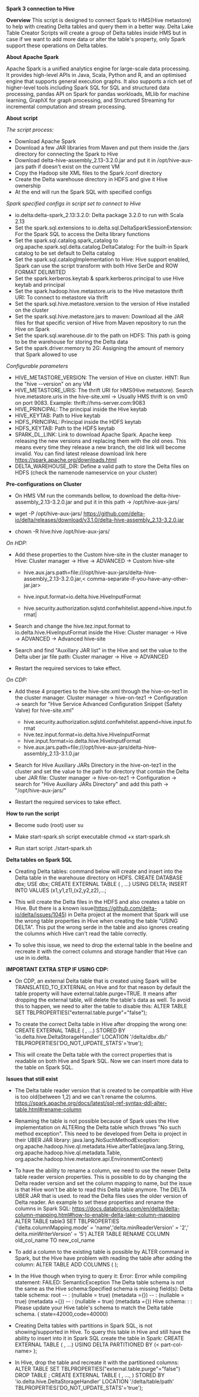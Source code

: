 **Spark 3 connection to Hive**

**Overview**
This script is designed to connect Spark to HMS(Hive metastore) to help with creating Delta tables and query them in a
better way. Delta Lake Table Creator Scripts will create a group of Delta tables inside HMS but in case if we want to
add more data or alter the table's property, only Spark support these operations on Delta tables.

**About Apache Spark**

Apache Spark is a unified analytics engine for large-scale data processing. It provides high-level APIs in Java, Scala,
Python and R, and an optimised engine that supports general execution graphs. It also supports a rich set of
higher-level tools including Spark SQL for SQL and structured data processing, pandas API on Spark for pandas workloads,
MLlib for machine learning, GraphX for graph processing, and Structured Streaming for incremental computation and stream
processing.

**About script**

*The script process:*

- Download Apache Spark
- Download a few JAR libraries from Maven and put them inside the /jars directory for connecting the Spark to Hive
- Download delta-hive-assembly_2.13-3.2.0.jar and put it in /opt/hive-aux-jars path if doesn't exist on the current VM
- Copy the Hadoop site XML files to the Spark /conf directory
- Create the Delta warehouse directory in HDFS and give it Hive ownership
- At the end will run the Spark SQL with specified configs

*Spark specified configs in script set to connect to Hive*

- io.delta:delta-spark_2.13:3.2.0: Delta package 3.2.0 to run with Scala 2.13
- Set the spark.sql.extensions to io.delta.sql.DeltaSparkSessionExtension: For the Spark SQL to access the Delta library
  functions
- Set the spark.sql.catalog.spark_catalog to org.apache.spark.sql.delta.catalog.DeltaCatalog: For the built-in Spark
  catalog to be set default to Delta catalog
- Set the spark.sql.catalogImplementation to Hive: Hive support enabled, Spark can use the script transform with both
  Hive SerDe and ROW FORMAT DELIMITED
- Set the spark.kerberos.keytab & spark.kerberos.principal to use Hive keytab and principal
- Set the spark.hadoop.hive.metastore.uris to the Hive metastore thrift URI: To connect to metastore via thrift
- Set the spark.sql.hive.metastore.version to the version of Hive installed on the cluster
- Set the spark.sql.hive.metastore.jars to maven: Download all the JAR files for that specific version of Hive from
  Maven repository to run the Hive on Spark
- Set the spark.sql.warehouse.dir to the path on HDFS: This path is going to be the warehouse for storing the Delta data
- Set the spark.driver.memory to 2G: Assigning the amount of memory that Spark allowed to use

*Configurable parameters*

- HIVE_METASTORE_VERSION: The version of Hive on cluster. HINT: Run the "hive --version" on any VM
- HIVE_METASTORE_URIS: The thrift URI for HMS(Hive metastore). Search hive.metastore.uris in the hive-site.xml ->
  Usually HMS thrift is on vm0 on port 9083. Example: thrift://hms-server.com:9083
- HIVE_PRINCIPAL: The principal inside the Hive keytab
- HIVE_KEYTAB: Path to Hive keytab
- HDFS_PRINCIPAL: Principal inside the HDFS keytab
- HDFS_KEYTAB: Path to the HDFS keytab
- SPARK_DL_LINK: Link to download Apache Spark. Apache keep releasing the new versions and replacing them with the old
  ones. This means every time they release a new branch, the old link will become invalid. You can find latest release
  download link here https://spark.apache.org/downloads.html
- DELTA_WAREHOUSE_DIR: Define a valid path to store the Delta files on HDFS (check the namenode nameservice on your
  cluster)

**Pre-configurations on Cluster**

- On HMS VM run the commands bellow, to download the delta-hive-assembly_2.13-3.2.0.jar and put it in this path →
  /opt/hive-aux-jars/
  
- wget -P
  /opt/hive-aux-jars/ https://github.com/delta-io/delta/releases/download/v3.1.0/delta-hive-assembly_2.13-3.2.0.jar
  
- chown -R hive:hive /opt/hive-aux-jars/

*On HDP:*

- Add these properties to the Custom hive-site in the cluster manager to Hive: Cluster manager → Hive → ADVANCED →
  Custom hive-site
  
  - hive.aux.jars.path=file:///opt/hive-aux-jars/delta-hive-assembly_2.13-3.2.0.jar,<
    comma-separate-if-you-have-any-other-jar.jar>
  
  - hive.input.format=io.delta.hive.HiveInputFormat
 
  - hive.security.authorization.sqlstd.confwhitelist.append=hive\.input\.format|<pipe-will-separate-the-values>

- Search and change the hive.tez.input.format to io.delta.hive.HiveInputFormat inside the Hive: Cluster manager → Hive →
  ADVANCED → Advanced hive-site

- Search and find "Auxillary JAR list" in the Hive and set the value to the Delta uber jar file path: Cluster manager →
  Hive → ADVANCED

- Restart the required services to take effect.

*On CDP:*

- Add these 4 properties to the hive-site.xml through the hive-on-tez1 in the cluster manager. Cluster manager →
  hive-on-tez1 → Configuration → search for "Hive Service Advanced Configuration Snippet (Safety Valve) for
  hive-site.xml"
  
  - hive.security.authorization.sqlstd.confwhitelist.append=hive\.input\.format
  - hive.tez.input.format=io.delta.hive.HiveInputFormat
  - hive.input.format=io.delta.hive.HiveInputFormat
  - hive.aux.jars.path=file:///opt/hive-aux-jars/delta-hive-assembly_2.13-3.1.0.jar

- Search for Hive Auxiliary JARs Directory in the hive-on-tez1 in the cluster and set the value to the path for
  directory that contain the Delta uber JAR file: Cluster manager → hive-on-tez1 → Configuration → search for "Hive
  Auxiliary JARs Directory" and add this path → "/opt/hive-aux-jars/"

- Restart the required services to take effect.

**How to run the script**

- Become sudo (root) user
  su

- Make start-spark.sh script executable
  chmod +x start-spark.sh

- Run start script
  ./start-spark.sh

**Delta tables on Spark SQL**

- Creating Delta tables: command below will create and insert into the Delta table in the warehouse directory on HDFS.
  CREATE DATABASE dbx; USE dbx;
  CREATE EXTERNAL TABLE <table-name> (<column-identifier> <column-type>, ...) USING DELTA;
  INSERT INTO <table-name> VALUES (x1,y1,z1),(x2,y2,z2),...;
- This will create the Delta files in the HDFS and also creates a table on Hive. But there is a known
  issue(https://github.com/delta-io/delta/issues/1045) in Delta project at the moment that Spark will use the wrong
  table properties in Hive when creating the table "USING DELTA". This put the wrong serde in the table and also ignores
  creating the columns which Hive can't read the table correctly.

- To solve this issue, we need to drop the external table in the beeline and recreate it with the correct columns and
  storage handler that Hive can use in io.delta.

**IMPORTANT EXTRA STEP IF USING CDP:**

- On CDP, an external Delta table that is created using Spark will be TRANSLATED_TO_EXTERNAL on Hive and for that reason
  by default the table property will have external.table.purge=TRUE. It means after dropping the external table, will
  delete the table's data as well. To avoid this to happen, we need to alter the table to disable this:
  ALTER TABLE <table-name> SET TBLPROPERTIES("external.table.purge"="false");

- To create the correct Delta table in Hive after dropping the wrong one:
  CREATE EXTERNAL TABLE <table-name> (<column-identifier> <column-type>, ...)
  STORED BY 'io.delta.hive.DeltaStorageHandler'
  LOCATION '/delta/dbx.db/<table-name>'
  TBLPROPERTIES('DO_NOT_UPDATE_STATS'='true');
- This will create the Delta table with the correct properties that is readable on both Hive and Spark SQL. Now we can
  insert more data to the table on Spark SQL.

**Issues that still exist**

- The Delta table reader version that is created to be compatible with Hive is too old(between 1,2) and we can't rename
  the columns. https://spark.apache.org/docs/latest/sql-ref-syntax-ddl-alter-table.html#rename-column

- Renaming the table is not possible because of Spark uses the Hive implementation on ALTERing the Delta table which
  throws "No such method exception". This need to be developed from Delta io project in their UBER JAR library:
  java.lang.NoSuchMethodException: org.apache.hadoop.hive.ql.metadata.Hive.alterTable(java.lang.String,
  org.apache.hadoop.hive.ql.metadata.Table, org.apache.hadoop.hive.metastore.api.EnvironmentContext)

- To have the ability to rename a column, we need to use the newer Delta table reader version properties. This is
  possible to do by changing the Delta reader version and set the column mapping to name, but the issue is that Hive
  won't be able to read this Delta table anymore. The DELTA UBER JAR that is used. to read the Delta files uses the
  older version of Delta reader. An example to set these properties and rename the columns in Spark
  SQL: https://docs.databricks.com/en/delta/delta-column-mapping.html#how-to-enable-delta-lake-column-mapping
  ALTER TABLE table3 SET TBLPROPERTIES ('delta.columnMapping.mode' = 'name','delta.minReaderVersion' = '2','
  delta.minWriterVersion' = '5')
  ALTER TABLE <table-name> RENAME COLUMN old_col_name TO new_col_name

- To add a column to the existing table is possible by ALTER command in Spark, but the Hive have problem with reading
  the table after adding the column:
  ALTER TABLE <table-name> ADD COLUMNS (<column-identifier> <column-type>);
- In the Hive though when trying to query it:
  Error: Error while compiling statement: FAILED: SemanticException The Delta table schema is not the same as the Hive
  schema:Specified schema is missing field(s): <column-identifier>Delta table schema:
  root
  -- <column1-identifier>: <column1-type> (nullable = true) (metadata ={})
  -- <column2-identifier>: <column2-type> (nullable = true) (metadata ={})
  -- <column3-identifier>: <column3-type> (nullable = true) (metadata ={})
  Hive schema:
  <column1-identifier>: <column1-type>
  <column2-identifier>: <column2-type>Please update your Hive table's schema to match the Delta table schema. (
  state=42000,code=40000)

- Creating Delta tables with partitions in Spark SQL, is not showing/supported in Hive. To query this table in Hive and
  still have the ability to insert into it in Spark SQL create the table in Spark:
  CREATE EXTERNAL TABLE <tablle-name> (<column-identifier> <column-type>, ...) USING DELTA PARTITIONED BY (<
  part-col-name> <part-col-type>);
- In Hive, drop the table and recreate it with the partitioned columns:
  ALTER TABLE <table-name> SET TBLPROPERTIES("external.table.purge"="false")
  DROP TABLE <table-name>;
  CREATE EXTERNAL TABLE <table-name> (<column-identifier> <column-type>, ..., <part-col-name> <part-col-type>) STORED
  BY 'io.delta.hive.DeltaStorageHandler' LOCATION '/delta/table/path' TBLPROPERTIES('DO_NOT_UPDATE_STATS'='true');
